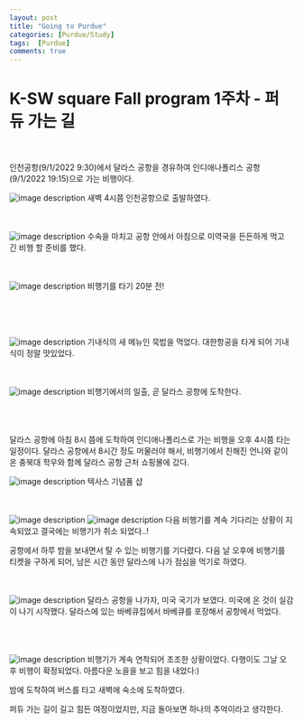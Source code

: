 ```yaml
---
layout: post
title: "Going to Purdue"
categories: [Purdue/Study]
tags:  [Purdue]
comments: true
---
```


# K-SW square Fall program 1주차 - 퍼듀 가는 길
<br>
<br>
인천공항(9/1/2022 9:30)에서 달라스 공항을 경유하여 인디애나폴리스 공항(9/1/2022 19:15)으로 가는 비행이다.

![image description](../../../_site/assets/img/1st/IMG_8470.jpg)
새벽 4시쯤 인천공항으로 출발하였다.
<br><br><br>

![image description](../../../_site/assets/img/1st/IMG_8499.jpg)
수속을 마치고 공항 안에서 아침으로 미역국을 든든하게 먹고 긴 비행 할 준비를 했다.
<br><br><br>

![image description](../../../_site/assets/img/1st/IMG_8502.jpg)
비행기를 타기 20분 전!

<br><br><br>

![image description](../../../_site/assets/img/1st/IMG_8513.jpg)
기내식의 새 메뉴인 묵밥을 먹었다. 대한항공을 타게 되어 기내식이 정말 맛있었다. 
<br><br><br>

![image description](../../../_site/assets/img/1st/IMG_8519.jpg)
비행기에서의 일출, 곧 달라스 공항에 도착한다.

<br><br><br>
달라스 공항에 아침 8시 쯤에 도착하여 인디애나폴리스로 가는 비행을 오후 4시쯤 타는 일정이다.
달라스 공항에서 8시간 정도 머물러야 해서, 비행기에서 친해진 언니와 같이 온 충북대 학우와 함께 달라스 공항 근처 쇼핑몰에 갔다. 

![image description](../../../_site/assets/img/1st/IMG_8535.jpg)
텍사스 기념품 샵
<br><br><br>

![image description](../../../_site/assets/img/1st/IMG_8592.jpg)
![image description](../../../_site/assets/img/1st/IMG_8604.jpg)
다음 비행기를 계속 기다리는 상황이 지속되었고 결국에는 비행기가 취소 되었다..!

공항에서 하루 밤을 보내면서 탈 수 있는 비행기를 기다렸다. 
다음 날 오후에 비행기를 티켓을 구하게 되어, 남은 시간 동안 달라스에 나가 점심을 먹기로 하였다.
<br><br><br>

![image description](../../../_site/assets/img/1st/IMG_8630.jpg)
달라스 공항을 나가자, 미국 국기가 보였다. 미국에 온 것이 실감이 나기 시작했다.
달라스에 있는 바베큐집에서 바베큐를 포장해서 공항에서 먹었다.  
<br><br><br>

![image description](../../../_site/assets/img/1st/IMG_8693.jpg)
비행기가 계속 연착되어 초조한 상황이었다. 다행이도 그날 오후 비행이 확정되었다. 
아름다운 노을을 보고 힘을 내었다:)  

밤에 도착하여 버스를 타고 새벽에 숙소에 도착하였다.   

퍼듀 가는 길이 길고 힘든 여정이었지만, 지금 돌아보면 하나의 추억이라고 생각한다.
